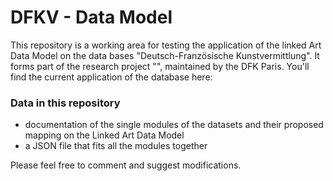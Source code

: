 # DFKV - Data Model

This repository is a working area for testing the application of the linked Art Data Model on the data bases "Deutsch-Französische Kunstvermittlung". It forms part of the research project "", maintained by the DFK Paris. 
You'll find the current application of the database here:

### Data in this repository

* documentation of the single modules of the datasets and their proposed mapping on the Linked Art Data Model
* a JSON file that fits all the modules together

Please feel free to comment and suggest modifications.
